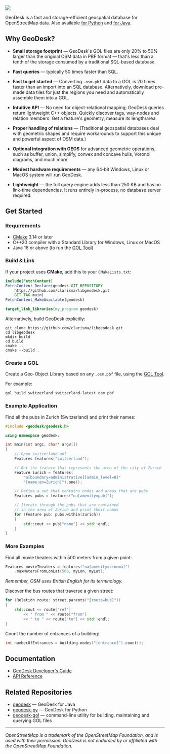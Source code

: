 <img src="https://docs.geodesk.com/img/github-header.png">

GeoDesk is a fast and storage-efficient geospatial database for OpenStreetMap data. 
Also available [for Python](http://www.github.com/clarisma/geodesk-py) and [for Java](http://www.github.com/clarisma/geodesk).

## Why GeoDesk?

- **Small storage footprint** &mdash; GeoDesk's GOL files are only 20% to 50% larger than the original OSM data in PBF format &mdash; that's less than a tenth of the storage consumed by a traditional SQL-based database.

- **Fast queries** &mdash; typically 50 times faster than SQL. 

- **Fast to get started** &mdash; Converting `.osm.pbf` data to a GOL is 20 times faster than an import into an SQL database. Alternatively, download pre-made data tiles for just the regions you need and automatically assemble them into a GOL.

- **Intuitive API** &mdash; No need for object-relational mapping; GeoDesk queries return lightweight C++ objects. Quickly discover tags, way-nodes and relation members. Get a feature's geometry, measure its length/area. 
 
- **Proper handling of relations** &mdash; (Traditional geospatial databases deal with geometric shapes and require workarounds to support this unique and powerful aspect of OSM data.)

- **Optional integration with GEOS** for advanced geometric operations, such as buffer, union, simplify, convex and concave hulls, Voronoi diagrams, and much more.

- **Modest hardware requirements** &mdash; any 64-bit Windows, Linux or MacOS system will run GeoDesk.

- **Lightweight** &mdash; the full query engine adds less than 250 KB and has no link-time dependencies. 
  It runs entirely in-process, no database server required.
 
## Get Started

### Requirements

- [CMake](https://cmake.org/download) 3.14 or later
- C++20 compiler with a Standard Library for Windows, Linux or MacOS
- Java 16 or above (to run the [GOL Tool](https://docs.geodesk.com/gol))
 
### Build & Link

If your project uses **CMake**, add this to your `CMakeLists.txt`:

```cmake
include(FetchContent)
FetchContent_Declare(geodesk GIT_REPOSITORY 
    https://github.com/clarisma/libgeodesk.git
    GIT_TAG main)
FetchContent_MakeAvailable(geodesk)

target_link_libraries(my_program geodesk)
```

Alternatively, build GeoDesk explicitly:

```
git clone https://github.com/clarisma/libgeodesk.git
cd libgeodesk
mkdir build
cd build
cmake ..
cmake --build .
```

### Create a GOL

Create a Geo-Object Library based on any `.osm.pbf` file, using the 
[GOL Tool](https://www.geodesk.com/download).

For example:

```
gol build switzerland switzerland-latest.osm.pbf
```

### Example Application

Find all the pubs in Zurich (Switzerland) and print their names:

```cpp
#include <geodesk/geodesk.h>

using namespace geodesk;

int main(int argc, char* argv[])
{
    // Open switzerland.gol
    Features features("switzerland");      

    // Get the feature that represents the area of the city of Zurich
    Feature zurich = features(
        "a[boundary=administrative][admin_level=8]"
        "[name:en=Zurich]").one();

    // Define a set that contains nodes and areas that are pubs
    Features pubs = features("na[amenity=pub]");

    // Iterate through the pubs that are contained 
    // in the area of Zurich and print their names
    for (Feature pub: pubs.within(zurich))
    {
        std::cout << pub["name"] << std::endl;
    }
}
```

### More Examples

Find all movie theaters within 500 meters from a given point:

```cpp
Features movieTheaters = features("na[amenity=cinema]")
    .maxMetersFromLonLat(500, myLon, myLat);
```

*Remember, OSM uses British English for its terminology.*

Discover the bus routes that traverse a given street:

```cpp
for (Relation route: street.parents("[route=bus]"))
{
    std::cout << route["ref"] 
        << " from " << route["from"] 
        << " to " << route["to"] << std::endl;
}
```

Count the number of entrances of a building:

```cpp
int numberOfEntrances = building.nodes("[entrance]").count();
```

## Documentation

- [GeoDesk Developer's Guide](https://docs.geodesk.com/cpp)
- [API Reference](https://cppdoc.geodesk.com)

## Related Repositories

- [geodesk](http://www.github.com/clarisma/geodesk) &mdash; GeoDesk for Java
- [geodesk-py](http://www.github.com/clarisma/geodesk) &mdash; GeoDesk for Python
- [geodesk-gol](http://www.github.com/clarisma/geodesk-gol) &mdash; command-line utility for building, maintaining and querying GOL files

---

*OpenStreetMap is a trademark of the OpenStreetMap Foundation, and is used with their permission. GeoDesk is not endorsed by or affiliated with the OpenStreetMap Foundation.*
